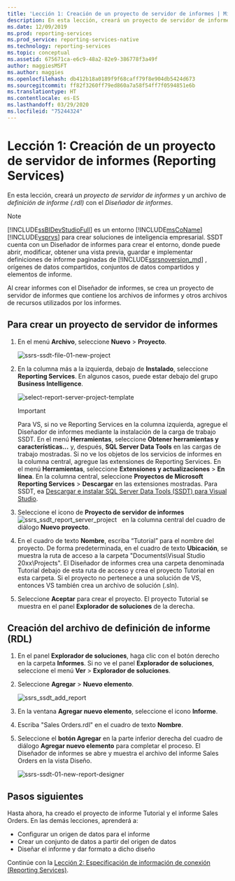 ```yaml
---
title: 'Lección 1: Creación de un proyecto de servidor de informes | Microsoft Docs'
description: En esta lección, creará un proyecto de servidor de informes y un archivo de definición de informe (.rdl) con el Diseñador de informes.
ms.date: 12/09/2019
ms.prod: reporting-services
ms.prod_service: reporting-services-native
ms.technology: reporting-services
ms.topic: conceptual
ms.assetid: 675671ca-e6c9-48a2-82e9-386778f3a49f
author: maggiesMSFT
ms.author: maggies
ms.openlocfilehash: db412b18a0189f9f68caff79f8e904db5424d673
ms.sourcegitcommit: ff82f3260ff79ed860a7a58f54ff7f0594851e6b
ms.translationtype: HT
ms.contentlocale: es-ES
ms.lasthandoff: 03/29/2020
ms.locfileid: "75244324"
---
```

# <a name="lesson-1-create-a-report-server-project-reporting-services"></a>Lección 1: Creación de un proyecto de servidor de informes (Reporting Services)

En esta lección, creará un *proyecto de servidor de informes* y un archivo de *definición de informe (.rdl)* con el *Diseñador de informes*.

> [!NOTE]
> [!INCLUDE[ssBIDevStudioFull](../includes/ssbidevstudiofull-md.md)] es un entorno [!INCLUDE[msCoName](../includes/msconame-md.md)] [!INCLUDE[vsprvs](../includes/vsprvs-md.md)] para crear soluciones de inteligencia empresarial. SSDT cuenta con un Diseñador de informes para crear el entorno, donde puede abrir, modificar, obtener una vista previa, guardar e implementar definiciones de informe paginadas de [!INCLUDE[ssrsnoversion_md](../includes/ssrsnoversion-md.md)] , orígenes de datos compartidos, conjuntos de datos compartidos y elementos de informe.

Al crear informes con el Diseñador de informes, se crea un proyecto de servidor de informes que contiene los archivos de informes y otros archivos de recursos utilizados por los informes.

## <a name="to-create-a-report-server-project"></a>Para crear un proyecto de servidor de informes
  
1. En el menú **Archivo**, seleccione **Nuevo** > **Proyecto**.  

    ![ssrs-ssdt-file-01-new-project](../reporting-services/media/ssrs-ssdt-file-01-new-project.png)
  
2. En la columna más a la izquierda, debajo de **Instalado**, seleccione **Reporting Services**. En algunos casos, puede estar debajo del grupo **Business Intelligence**.

    ![select-report-server-project-template](../reporting-services/media/lesson-1-creating-a-report-server-project-reporting-services/select-report-server-project-template.png)

    > [!IMPORTANT]
    > Para VS, si no ve Reporting Services en la columna izquierda, agregue el Diseñador de informes mediante la instalación de la carga de trabajo SSDT. En el menú **Herramientas**, seleccione **Obtener herramientas y características...** y, después, **SQL Server Data Tools** en las cargas de trabajo mostradas. Si no ve los objetos de los servicios de informes en la columna central, agregue las extensiones de Reporting Services. En el menú **Herramientas**, seleccione **Extensiones y actualizaciones** > **En línea**. En la columna central, seleccione **Proyectos de Microsoft Reporting Services** > **Descargar** en las extensiones mostradas. Para SSDT, ea [Descargar e instalar SQL Server Data Tools (SSDT) para Visual Studio](../ssdt/download-sql-server-data-tools-ssdt.md).

3. Seleccione el icono de **Proyecto de servidor de informes**&nbsp;&nbsp;![ssrs_ssdt_report_server_project](media/ssrs-ssdt-report-server-project.png) &nbsp;&nbsp;en la columna central del cuadro de diálogo **Nuevo proyecto**.

4. En el cuadro de texto **Nombre**, escriba “Tutorial” para el nombre del proyecto. De forma predeterminada, en el cuadro de texto **Ubicación**, se muestra la ruta de acceso a la carpeta "Documents\Visual Studio 20xx\Projects\". El Diseñador de informes crea una carpeta denominada Tutorial debajo de esta ruta de acceso y crea el proyecto Tutorial en esta carpeta. Si el proyecto no pertenece a una solución de VS, entonces VS también crea un archivo de solución (.sln).

5. Seleccione **Aceptar** para crear el proyecto. El proyecto Tutorial se muestra en el panel **Explorador de soluciones** de la derecha.
  
## <a name="creating-a-report-definition-file-rdl"></a>Creación del archivo de definición de informe (RDL)  
  
1. En el panel **Explorador de soluciones**, haga clic con el botón derecho en la carpeta **Informes**. Si no ve el panel **Explorador de soluciones**, seleccione el menú **Ver** > **Explorador de soluciones**.

2. Seleccione **Agregar** > **Nuevo elemento**.

    ![ssrs_ssdt_add_report](../reporting-services/media/ssrs-ssdt-add-report.png)

3. En la ventana **Agregar nuevo elemento**, seleccione el icono **Informe**.

4. Escriba "Sales Orders.rdl" en el cuadro de texto **Nombre**.

5. Seleccione el **botón Agregar** en la parte inferior derecha del cuadro de diálogo **Agregar nuevo elemento** para completar el proceso. El Diseñador de informes se abre y muestra el archivo del informe Sales Orders en la vista Diseño.

    ![ssrs-ssdt-01-new-report-designer](media/ssrs-ssdt-01-new-report-designer.png)

## <a name="next-steps"></a>Pasos siguientes

Hasta ahora, ha creado el proyecto de informe Tutorial y el informe Sales Orders. En las demás lecciones, aprenderá a:

- Configurar un origen de datos para el informe
- Crear un conjunto de datos a partir del origen de datos
- Diseñar el informe y dar formato a dicho diseño

Continúe con la [Lección 2: Especificación de información de conexión &#40;Reporting Services&#41;](../reporting-services/lesson-2-specifying-connection-information-reporting-services.md).
